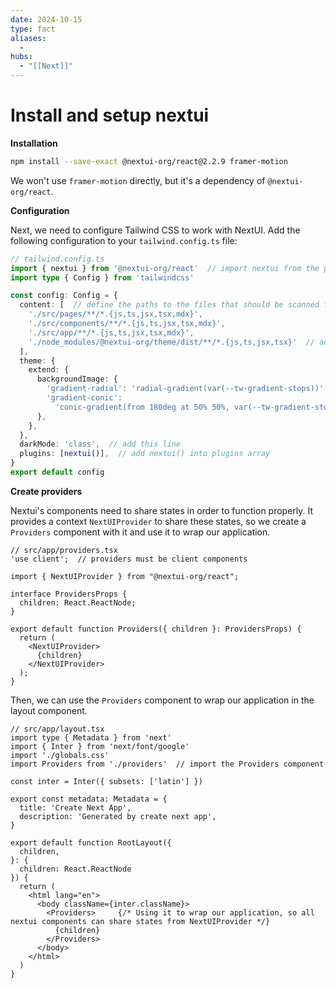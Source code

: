 ```yaml
---
date: 2024-10-15
type: fact
aliases:
  -
hubs:
  - "[[Next]]"
---
```


# Install and setup nextui


**Installation**

```bash
npm install --save-exact @nextui-org/react@2.2.9 framer-motion

```

We won't use `framer-motion` directly, but it's a dependency of `@nextui-org/react`.


**Configuration**

Next, we need to configure Tailwind CSS to work with NextUI. Add the following configuration to your `tailwind.config.ts` file:

```ts
// tailwind.config.ts 
import { nextui } from '@nextui-org/react'  // import nextui from the package
import type { Config } from 'tailwindcss'

const config: Config = {
  content: [  // define the paths to the files that should be scanned for classes
    './src/pages/**/*.{js,ts,jsx,tsx,mdx}',
    './src/components/**/*.{js,ts,jsx,tsx,mdx}',
    './src/app/**/*.{js,ts,jsx,tsx,mdx}',
    './node_modules/@nextui-org/theme/dist/**/*.{js,ts,jsx,tsx}'  // add this line, or the nextui components won't be styled correctly
  ],
  theme: {
    extend: {
      backgroundImage: {
        'gradient-radial': 'radial-gradient(var(--tw-gradient-stops))',
        'gradient-conic':
          'conic-gradient(from 180deg at 50% 50%, var(--tw-gradient-stops))',
      },
    },
  },
  darkMode: 'class',  // add this line
  plugins: [nextui()],  // add nextui() into plugins array
}
export default config
```


**Create providers**

Nextui's components need to share states in order to function properly. It provides a context `NextUIProvider` to share these states, so we create a `Providers` component with it and use it to wrap our application.

```tsx
// src/app/providers.tsx 
'use client';  // providers must be client components

import { NextUIProvider } from "@nextui-org/react";

interface ProvidersProps {
  children: React.ReactNode;
}

export default function Providers({ children }: ProvidersProps) {
  return (
    <NextUIProvider>
      {children}
    </NextUIProvider>
  );
}

```

Then, we can use the `Providers` component to wrap our application in the layout component.

```tsx
// src/app/layout.tsx 
import type { Metadata } from 'next'
import { Inter } from 'next/font/google'
import './globals.css'
import Providers from './providers'  // import the Providers component

const inter = Inter({ subsets: ['latin'] })

export const metadata: Metadata = {
  title: 'Create Next App',
  description: 'Generated by create next app',
}

export default function RootLayout({
  children,
}: {
  children: React.ReactNode
}) {
  return (
    <html lang="en">
      <body className={inter.className}>
        <Providers>     {/* Using it to wrap our application, so all nextui components can share states from NextUIProvider */}
          {children}
        </Providers>
      </body>
    </html>
  )
}

```
